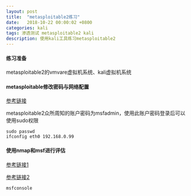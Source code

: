 ```yaml
---
layout: post
title:  "metasploitable2练习"
date:   2018-10-22 00:00:02 +0800
categories: kali
tags: 渗透测试 metasploitable2 kali
description: 使用kali工具练习metasploitable2
---
```


#### 练习准备

metasploitable2的vmvare虚拟机系统、kali虚拟机系统

#### metasploitable修改密码与网络配置

[参考链接](https://zerlong.com/426.html)

metasploitable2众所周知的账户密码为msfadmin，使用此账户密码登录后可以使用sudo权限

	sudo passwd
	ifconfig eth0 192.168.0.99


#### 使用nmap和msf进行评估

[参考链接1](https://www.cnblogs.com/yuleitest/articles/8393202.html)

[参考链接2](http://www.freebuf.com/articles/system/34571.html)

	msfconsole
